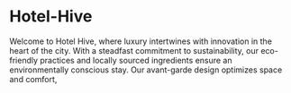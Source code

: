 # Hotel-Hive
Welcome to Hotel Hive, where luxury intertwines with innovation in the heart of the city. With a steadfast commitment to sustainability, our eco-friendly practices and locally sourced ingredients ensure an environmentally conscious stay. Our avant-garde design optimizes space and comfort,
